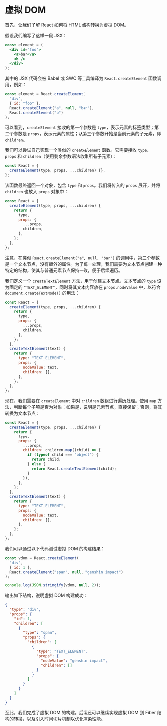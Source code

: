 # 虚拟 DOM

首先，让我们了解 React 如何将 HTML 结构转换为虚拟 DOM。

假设我们编写了这样一段 JSX：

```jsx
const element = (
  <div id="foo">
    <a>bar</a>
    <b />
  </div>
);
```

其中的 JSX 代码会被 Babel 或 SWC 等工具编译为 `React.createElement` 函数调用，例如：

```jsx
const element = React.createElement(
  "div",
  { id: "foo" },
  React.createElement("a", null, "bar"),
  React.createElement("b")
);
```

可以看到，`createElement` 接收的第一个参数是 `type`，表示元素的标签类型；第二个参数是 `props`，表示元素的属性；从第三个参数开始是当前元素的子元素，即 `children`。

我们可以尝试自己实现一个类似的 `createElement` 函数。它需要接收 `type`、`props` 和 `children`（使用剩余参数语法收集所有子元素）：

```js
const React = {
  createElement(type, props, ...children) {},
};
```

该函数最终返回一个对象，包含 `type` 和 `props`。我们将传入的 `props` 展开，并将 `children` 也放入 `props` 对象中：

```js
const React = {
  createElement(type, props, ...children) {
    return {
      type,
      props: {
        ...props,
        children,
      },
    };
  },
};
```

注意，在类似 `React.createElement("a", null, "bar")` 的调用中，第三个参数是一个文本节点，没有额外的属性。为了统一处理，我们需要为文本节点创建一种特定的结构，使其与普通元素节点保持一致，便于后续遍历。

我们定义一个 `createTextElement` 方法，用于创建文本节点。文本节点的 `type` 设为固定的 `"TEXT_ELEMENT"`，同时将其文本内容放在 `props.nodeValue` 中，以符合 `document.createTextNode()` 的用法：

```js
const React = {
  createElement(type, props, ...children) {
    return {
      type,
      props: {
        ...props,
        children,
      },
    };
  },
  createTextElement(text) {
    return {
      type: "TEXT_ELEMENT",
      props: {
        nodeValue: text,
        children: [],
      },
    };
  },
};
```

现在，我们需要在 `createElement` 中对 `children` 数组进行遍历处理。使用 `map` 方法，判断每个子项是否为对象：如果是，说明是元素节点，直接保留；否则，将其转换为文本节点：

```js
const React = {
  createElement(type, props, ...children) {
    return {
      type,
      props: {
        ...props,
        children: children.map((child) => {
          if (typeof child === "object") {
            return child;
          } else {
            return React.createTextElement(child);
          }
        }),
      },
    };
  },
  createTextElement(text) {
    return {
      type: "TEXT_ELEMENT",
      props: {
        nodeValue: text,
        children: [],
      },
    };
  },
};
```

我们可以通过以下代码测试虚拟 DOM 的构建结果：

```js
const vdom = React.createElement(
  "div",
  { id: 1 },
  React.createElement("span", null, "genshin impact")
);

console.log(JSON.stringify(vdom, null, 2));
```

输出如下结构，说明虚拟 DOM 构建成功：

```json
{
  "type": "div",
  "props": {
    "id": 1,
    "children": [
      {
        "type": "span",
        "props": {
          "children": [
            {
              "type": "TEXT_ELEMENT",
              "props": {
                "nodeValue": "genshin impact",
                "children": []
              }
            }
          ]
        }
      }
    ]
  }
}
```

至此，我们完成了虚拟 DOM 的构建。后续还可以继续实现虚拟 DOM 到 Fiber 结构的转换，以及引入时间切片机制以优化渲染性能。
